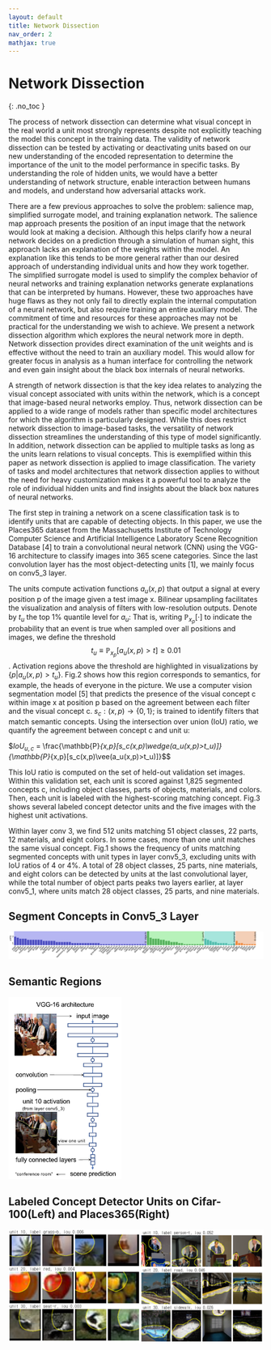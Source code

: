```yaml
---
layout: default
title: Network Dissection
nav_order: 2
mathjax: true
---
```


# Network Dissection
{: .no_toc }

The process of network dissection can determine what visual concept in the real world a unit most strongly represents despite not explicitly teaching the model this concept in the training data. The validity of network dissection can be tested by activating or deactivating units based on our new understanding of the encoded representation to determine the importance of the unit to the model performance in specific tasks. By understanding the role of hidden units, we would have a better understanding of network structure, enable interaction between humans and models, and understand how adversarial attacks work.

There are a few previous approaches to solve the problem: salience map, simplified surrogate model, and training explanation network. The salience map approach presents the position of an input image that the network would look at making a decision. Although this helps clarify how a neural network decides on a prediction through a simulation of human sight, this approach lacks an explanation of the weights within the model. An explanation like this tends to be more general rather than our desired approach of understanding individual units and how they work together. The simplified surrogate model is used to simplify the complex behavior of neural networks and training explanation networks generate explanations that can be interpreted by humans. However, these two approaches have huge flaws as they not only fail to directly explain the internal computation of a neural network, but also require training an entire auxiliary model. The commitment of time and resources for these approaches may not be practical for the understanding we wish to achieve. We present a network dissection algorithm which explores the neural network more in depth. Network dissection provides direct examination of the unit weights and is effective without the need to train an auxiliary model. This would allow for greater focus in analysis as a human interface for controlling the network and even gain insight about the black box internals of neural networks.

A strength of network dissection is that the key idea relates to
analyzing the visual concept associated with units within the network,
which is a concept that image-based neural networks employ. Thus,
network dissection can be applied to a wide range of models rather than
specific model architectures for which the algorithm is particularly
designed. While this does restrict network dissection to image-based
tasks, the versatility of network dissection streamlines the
understanding of this type of model significantly. In addition, network
dissection can be applied to multiple tasks as long as the units learn
relations to visual concepts. This is exemplified within this paper as
network dissection is applied to image classification. The variety of
tasks and model architectures that network dissection applies to without
the need for heavy customization makes it a powerful tool to analyze the
role of individual hidden units and find insights about the black box
natures of neural networks.

The first step in training a network on a scene classification task is
to identify units that are capable of detecting objects. In this paper,
we use the Places365 dataset from the Massachusetts Institute of
Technology Computer Science and Artificial Intelligence Laboratory Scene
Recognition Database \[4\] to train a convolutional neural network (CNN)
using the VGG-16 architecture to classify images into 365 scene
categories. Since the last convolution layer has the most
object-detecting units \[1\], we mainly focus on conv5_3 layer.

The units compute activation functions $a_u(x, p)$ that output a signal at every position p of the image given a test image x. Bilinear
upsampling facilitates the visualization and analysis of filters with low-resolution outputs. Denote by $t_u$ the top 1% quantile level for
$a_u$: That is, writing $\mathbb{P}_{x_p}[\cdot]$ to indicate the probability that an event is true when sampled over all positions and
images, we define the threshold $$t_u \equiv \mathbb{P}_{x_p}[a_u(x , p) > t] \geq 0.01$$. Activation regions above the threshold are highlighted in visualizations by
$\{p | a_u(x, p) > t_u\}$. Fig.2 shows how this region corresponds to semantics, for example, the heads of everyone in the picture. We use a
computer vision segmentation model \[5\] that predicts the presence of the visual concept c within image x at position p based on the agreement between each filter and the visual concept c. $s_c : (x, p) \rightarrow \{0, 1\}$; is trained to identify filters that match semantic concepts. Using the intersection over union (IoU) ratio,
we quantify the agreement between concept c and unit u:

$$IoU_{u,c}$ = \frac{\mathbb{P}_{x,p}[s_c(x,p)\wedge(a_u(x,p)>t_u)]}{\mathbb{P}_{x,p}[s_c(x,p)\vee(a_u(x,p)>t_u)]}$$

This IoU ratio is computed on the set of held-out validation set images.
Within this validation set, each unit is scored against 1,825 segmented
concepts c, including object classes, parts of objects, materials, and
colors. Then, each unit is labeled with the highest-scoring matching
concept. Fig.3 shows several labeled concept detector units and the five
images with the highest unit activations.

Within layer conv 3, we find 512 units matching 51 object classes, 22
parts, 12 materials, and eight colors. In some cases, more than one unit
matches the same visual concept. Fig.1 shows the frequency of units
matching segmented concepts with unit types in layer conv5_3, excluding
units with IoU ratios of 4 or 4%. A total of 28 object classes, 25
parts, nine materials, and eight colors can be detected by units at the
last convolutional layer, while the total number of object parts peaks
two layers earlier, at layer conv5_1, where units match 28 object
classes, 25 parts, and nine materials.

## Segment Concepts in Conv5_3 Layer
![Alt Text](images/graph.jpg)
## Semantic Regions
![Alt Text](images/conv_figure.PNG)
## Labeled Concept Detector Units on Cifar-100(Left) and Places365(Right)
![Alt Text](images/unit.png)
